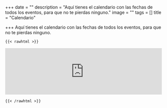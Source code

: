 +++
date = ""
description = "Aquí tienes el calendario con las fechas de todos los eventos, para que no te pierdas ninguno."
image = ""
tags = []
title = "Calendario"

+++
Aquí tienes el calendario con las fechas de todos los eventos, para que no te pierdas ninguno.

    {{< rawhtml >}}

<iframe src="https://calendar.google.com/calendar/embed?src=info.mansiart%40gmail.com&ctz=Europe%2FMadrid" style="border: 0" width="100%" height:"400px" frameborder="0" scrolling="no"></iframe>

    {{< /rawhtml >}}